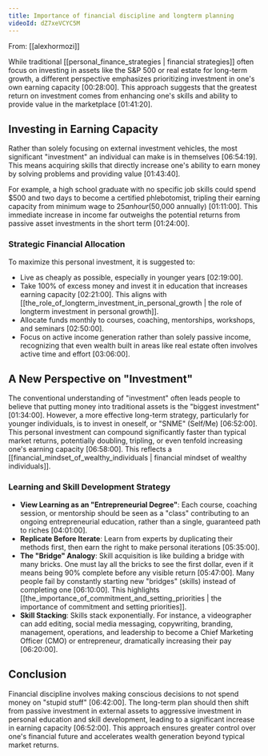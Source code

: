 ```yaml
---
title: Importance of financial discipline and longterm planning
videoId: dZ7xeVCYC5M
---
```


From: [[alexhormozi]] <br/> 

While traditional [[personal_finance_strategies | financial strategies]] often focus on investing in assets like the S&P 500 or real estate for long-term growth, a different perspective emphasizes prioritizing investment in one's own earning capacity <a class="yt-timestamp" data-t="00:28:00">[00:28:00]</a>. This approach suggests that the greatest return on investment comes from enhancing one's skills and ability to provide value in the marketplace <a class="yt-timestamp" data-t="01:41:20">[01:41:20]</a>.

## Investing in Earning Capacity

Rather than solely focusing on external investment vehicles, the most significant "investment" an individual can make is in themselves <a class="yt-timestamp" data-t="06:54:19">[06:54:19]</a>. This means acquiring skills that directly increase one's ability to earn money by solving problems and providing value <a class="yt-timestamp" data-t="01:43:40">[01:43:40]</a>.

For example, a high school graduate with no specific job skills could spend $500 and two days to become a certified phlebotomist, tripling their earning capacity from minimum wage to $25 an hour ($50,000 annually) <a class="yt-timestamp" data-t="01:11:00">[01:11:00]</a>. This immediate increase in income far outweighs the potential returns from passive asset investments in the short term <a class="yt-timestamp" data-t="01:24:00">[01:24:00]</a>.

### Strategic Financial Allocation

To maximize this personal investment, it is suggested to:
*   Live as cheaply as possible, especially in younger years <a class="yt-timestamp" data-t="02:19:00">[02:19:00]</a>.
*   Take 100% of excess money and invest it in education that increases earning capacity <a class="yt-timestamp" data-t="02:21:00">[02:21:00]</a>. This aligns with [[the_role_of_longterm_investment_in_personal_growth | the role of longterm investment in personal growth]].
*   Allocate funds monthly to courses, coaching, mentorships, workshops, and seminars <a class="yt-timestamp" data-t="02:50:00">[02:50:00]</a>.
*   Focus on active income generation rather than solely passive income, recognizing that even wealth built in areas like real estate often involves active time and effort <a class="yt-timestamp" data-t="03:06:00">[03:06:00]</a>.

## A New Perspective on "Investment"

The conventional understanding of "investment" often leads people to believe that putting money into traditional assets is the "biggest investment" <a class="yt-timestamp" data-t="01:34:00">[01:34:00]</a>. However, a more effective long-term strategy, particularly for younger individuals, is to invest in oneself, or "SNME" (Self/Me) <a class="yt-timestamp" data-t="06:52:00">[06:52:00]</a>. This personal investment can compound significantly faster than typical market returns, potentially doubling, tripling, or even tenfold increasing one's earning capacity <a class="yt-timestamp" data-t="06:58:00">[06:58:00]</a>. This reflects a [[financial_mindset_of_wealthy_individuals | financial mindset of wealthy individuals]].

### Learning and Skill Development Strategy

*   **View Learning as an "Entrepreneurial Degree"**: Each course, coaching session, or mentorship should be seen as a "class" contributing to an ongoing entrepreneurial education, rather than a single, guaranteed path to riches <a class="yt-timestamp" data-t="04:01:00">[04:01:00]</a>.
*   **Replicate Before Iterate**: Learn from experts by duplicating their methods first, then earn the right to make personal iterations <a class="yt-timestamp" data-t="05:35:00">[05:35:00]</a>.
*   **The "Bridge" Analogy**: Skill acquisition is like building a bridge with many bricks. One must lay all the bricks to see the first dollar, even if it means being 90% complete before any visible return <a class="yt-timestamp" data-t="05:47:00">[05:47:00]</a>. Many people fail by constantly starting new "bridges" (skills) instead of completing one <a class="yt-timestamp" data-t="06:10:00">[06:10:00]</a>. This highlights [[the_importance_of_commitment_and_setting_priorities | the importance of commitment and setting priorities]].
*   **Skill Stacking**: Skills stack exponentially. For instance, a videographer can add editing, social media messaging, copywriting, branding, management, operations, and leadership to become a Chief Marketing Officer (CMO) or entrepreneur, dramatically increasing their pay <a class="yt-timestamp" data-t="06:20:00">[06:20:00]</a>.

## Conclusion

Financial discipline involves making conscious decisions to not spend money on "stupid stuff" <a class="yt-timestamp" data-t="06:42:00">[06:42:00]</a>. The long-term plan should then shift from passive investment in external assets to aggressive investment in personal education and skill development, leading to a significant increase in earning capacity <a class="yt-timestamp" data-t="06:52:00">[06:52:00]</a>. This approach ensures greater control over one's financial future and accelerates wealth generation beyond typical market returns.